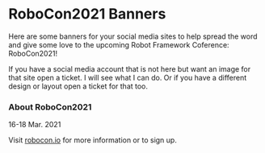 # RoboCon2021 Banners

Here are some banners for your social media sites to help spread the word and give some love to the upcoming Robot Framework Coference: RoboCon2021!

If you have a social media account that is not here but want an image for that site open a ticket. I will see what I can do. Or if you have a different design or layout open a ticket for that too.

### About RoboCon2021

16-18 Mar. 2021

Visit [robocon.io](https://robocon.io/) for more information or to sign up.
